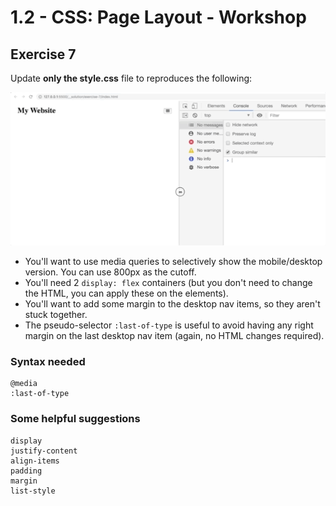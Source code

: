 # 1.2 - CSS: Page Layout - Workshop

## Exercise 7

Update **only the style.css** file to reproduces the following:

![exercise-7 goal](../../__1-lecture/assets/ex-7-goal.gif)

- You'll want to use media queries to selectively show the mobile/desktop version. You can use 800px as the cutoff.
- You'll need 2 `display: flex` containers (but you don't need to change the HTML, you can apply these on the elements).
- You'll want to add some margin to the desktop nav items, so they aren't stuck together.
- The pseudo-selector `:last-of-type` is useful to avoid having any right margin on the last desktop nav item (again, no HTML changes required).

### Syntax needed

```
@media
:last-of-type
```

### Some helpful suggestions

```
display
justify-content
align-items
padding
margin
list-style
```

